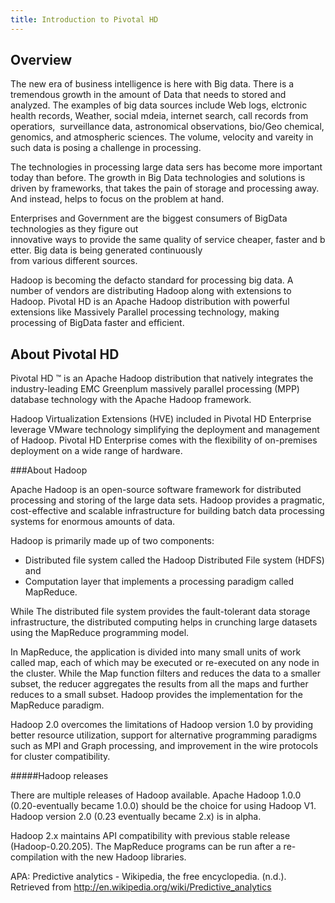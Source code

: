 ```yaml
---
title: Introduction to Pivotal HD
---
```


Overview
-------
The new era of business intelligence is here with Big data. There is a tremendous growth in the amount of Data that needs to stored and analyzed. The examples of big data sources include Web logs, elctronic health records, Weather, social mdeia, internet search, call records from operatiors,  surveillance data, astronomical observations, bio/Geo chemical, genomics, and atmospheric sciences. The volume, velocity and vareity in such data is posing a challenge in processing.  

The technologies in processing large data sers has become more important today than before. The growth in Big Data technologies and solutions is driven by frameworks, that takes the pain of storage and processing away. And instead, helps to focus on the problem at hand.  
 
Enterprises and Government are the biggest consumers of BigData technologies as they figure out innovative ways to provide the same quality of service cheaper, faster and better. Big data is being generated continuously from various different sources.  
 
Hadoop is becoming the defacto standard for processing big data. A number of vendors are distributing Hadoop along with extensions to Hadoop. Pivotal HD is an Apache Hadoop distribution with powerful extensions like Massively Parallel processing technology, making processing of BigData faster and efficient.  

About Pivotal HD
----------------

Pivotal HD ™ is an Apache Hadoop distribution that natively integrates the industry-leading EMC Greenplum massively parallel processing (MPP) database technology with the Apache Hadoop framework.

Hadoop Virtualization Extensions (HVE) included in Pivotal HD Enterprise leverage VMware technology simplifying the deployment and management of Hadoop. Pivotal HD Enterprise comes with the flexibility of on-premises deployment on a wide range of hardware.

###About Hadoop

Apache Hadoop is an open-source software framework for distributed processing and storing of the large data sets. Hadoop provides a pragmatic, cost-effective and scalable infrastructure for building batch data processing systems for enormous amounts of data.

Hadoop is primarily made up of two components:

* Distributed file system called the Hadoop Distributed File system (HDFS) and 
* Computation layer that implements a processing paradigm called MapReduce.

While The distributed file system provides the fault-tolerant data storage infrastructure, the distributed computing helps in crunching large datasets using the MapReduce programming model.

In MapReduce, the application is divided into many small units of work called map, each of which may be executed or re-executed on any node in the cluster. While the Map function filters and reduces the data to a smaller subset, the reducer aggregates the results from all the maps and further reduces to a small subset. Hadoop provides the implementation for the MapReduce paradigm.

Hadoop 2.0 overcomes the limitations of Hadoop version 1.0 by providing better resource utilization, support for alternative programming paradigms such as MPI and Graph processing, and improvement in the wire protocols for cluster compatibility.

#####Hadoop releases

There are multiple releases of Hadoop available. Apache Hadoop 1.0.0 (0.20-eventually became 1.0.0) should be the choice for using Hadoop V1. Hadoop version 2.0 (0.23 eventually became 2.x) is in alpha.

Hadoop 2.x maintains API compatibility with previous stable release (Hadoop-0.20.205). The MapReduce programs can be run after a re-compilation with the new Hadoop libraries.

APA: Predictive analytics - Wikipedia, the free encyclopedia. (n.d.). Retrieved from http://en.wikipedia.org/wiki/Predictive_analytics
